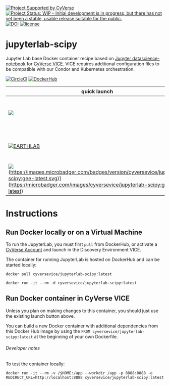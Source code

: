 [![Project Supported by CyVerse](https://img.shields.io/badge/Supported%20by-CyVerse-blue.svg)](https://learning.cyverse.org/projects/vice/en/latest/) [![Project Status: WIP – Initial development is in progress, but there has not yet been a stable, usable release suitable for the public.](https://www.repostatus.org/badges/latest/wip.svg)](https://www.repostatus.org/#wip) [![DOI](https://zenodo.org/badge/DOI/10.5281/zenodo.3246934.svg)](https://doi.org/10.5281/zenodo.3246934) [![license](https://img.shields.io/badge/license-GPLv3-blue.svg)](https://opensource.org/licenses/GPL-3.0)

# jupyterlab-scipy

Jupyter Lab base Docker container recipe based on [Jupyter datascience-notebook](https://hub.docker.com/r/jupyter/scipy-notebook) for [CyVerse VICE](https://cyverse-visual-interactive-computing-environment.readthedocs-hosted.com/en/latest/index.html). VICE requires additional configuration files to be compatible with our Condor and Kubernetes orchestration.

[![CircleCI](https://circleci.com/gh/cyverse-vice/jupyterlab-scipy.svg?style=svg)](https://circleci.com/gh/cyverse-vice/jupyterlab-scipy) [![DockerHub](https://img.shields.io/badge/DockerHub-brightgreen.svg?style=popout&logo=Docker)](https://hub.docker.com/r/cyversevice/jupyterlab-scipy)


quick launch | tag | size | metrics | build | status |  
------------ | --- | ---- | ------- | ------|--------|
<a href="https://de.cyverse.org/de/?type=quick-launch&quick-launch-id=19f6a94b-71b6-4034-a7a5-40f7bea0b85b&app-id=75773c76-8ee1-11e9-907f-008cfa5ae621" target="_blank"><img src="https://de.cyverse.org/Powered-By-CyVerse-blue.svg"></a> | [![TAG](https://images.microbadger.com/badges/version/cyversevice/jupyterlab-scipy.svg)](https://microbadger.com/images/cyversevice/jupyterlab-scipy) | [![SIZE](https://images.microbadger.com/badges/image/cyversevice/jupyterlab-scipy.svg)](https://microbadger.com/images/cyversevice/jupyterlab-scipy) | [![Docker Pulls](https://img.shields.io/docker/pulls/cyversevice/jupyterlab-scipy?color=blue&label=pulls&logo=docker&logoColor=white)](https://hub.docker.com/r/cyversevice/jupyterlab-scipy) | [![Docker Cloud Automated build](https://img.shields.io/docker/cloud/automated/cyversevice/jupyterlab-scipy?color=blue&logo=docker&logoColor=white)](https://hub.docker.com/r/cyversevice/jupyterlab-scipy) | [![Docker Cloud Build Status](https://img.shields.io/docker/cloud/build/cyversevice/jupyterlab-scipy?label=docker%20build&logo=docker&logoColor=white)](https://hub.docker.com/r/cyversevice/jupyterlab-scipy)
[![EARTHLAB](https://img.shields.io/badge/CyVerse-VICE-blue.svg?style=popout&logo=Docker&color=#1488C6)]()  | [![TAG](https://images.microbadger.com/badges/version/cyversevice/jupyterlab-scipy:earthlab-latest.svg)](https://microbadger.com/images/cyversevice/jupyterlab-scipy:earthlab-latest) | [![SIZE](https://images.microbadger.com/badges/image/cyversevice/jupyterlab-scipy:earthlab-latest.svg)](https://microbadger.com/images/cyversevice/jupyterlab-scipy:earthlab-latest) | [![Docker Pulls](https://img.shields.io/docker/pulls/cyversevice/jupyterlab-scipy?color=blue&label=pulls&logo=docker&logoColor=white)](https://hub.docker.com/r/cyversevice/jupyterlab-scipy) | [![Docker Cloud Automated build](https://img.shields.io/docker/cloud/automated/cyversevice/jupyterlab-scipy?color=blue&logo=docker&logoColor=white)](https://hub.docker.com/r/cyversevice/jupyterlab-scipy) | [![Docker Cloud Build Status](https://img.shields.io/docker/cloud/build/cyversevice/jupyterlab-scipy?logo=docker&logoColor=white)](https://hub.docker.com/r/cyversevice/jupyterlab-scipy)
<a href="https://de.cyverse.org/de/?type=quick-launch&quick-launch-id=694ae50d-7725-46b6-82a8-a04755c3e43a&app-id=1f5e7f3a-e46c-11e9-870d-008cfa5ae621" target="_blank"><img src="https://de.cyverse.org/Powered-By-CyVerse-blue.svg"></a>(https://images.microbadger.com/badges/version/cyversevice/jupyterlab-scipy:gee-latest.svg)](https://microbadger.com/images/cyversevice/jupyterlab-scipy:gee-latest) | [![SIZE](https://images.microbadger.com/badges/image/cyversevice/jupyterlab-scipy:gee-latest.svg)](https://microbadger.com/images/cyversevice/jupyterlab-scipy:gee-latest) | [![Docker Pulls](https://img.shields.io/docker/pulls/cyversevice/jupyterlab-scipy?color=blue&label=pulls&logo=docker&logoColor=white)](https://hub.docker.com/r/cyversevice/jupyterlab-scipy) | [![Docker Cloud Automated build](https://img.shields.io/docker/cloud/automated/cyversevice/jupyterlab-scipy?color=blue&logo=docker&logoColor=white)](https://hub.docker.com/r/cyversevice/jupyterlab-scipy) | [![Docker Cloud Build Status](https://img.shields.io/docker/cloud/build/cyversevice/jupyterlab-scipy)](https://hub.docker.com/r/cyversevice/jupyterlab-scipy)

# Instructions


## Run Docker locally or on a Virtual Machine

To run the JupyterLab, you must first `pull` from DockerHub, or activate a [CyVerse Account](https://user.cyverse.org/services/mine) and launch in the Discovery Environment VICE.

The container for running JupyterLab is hosted on DockerHub and can be started locally:


```
docker pull cyversevice/jupyterlab-scipy:latest
```

```
docker run -it --rm -d cyversevice/jupyterlab-scipy:latest
```

## Run Docker container in CyVerse VICE

Unless you plan on making changes to this container, you should just use the existing launch button above.

You can build a new Docker container with additional dependencies from this Docker Hub image by using the `FROM cyversevice/jupyterlab-scipy:latest` at the beginning of your own Dockerfile.

###### Developer notes

To test the container locally:

```
docker run -it --rm -v /$HOME:/app --workdir /app -p 8888:8888 -e REDIRECT_URL=http://localhost:8888 cyversevice/jupyterlab-scipy:latest
```

